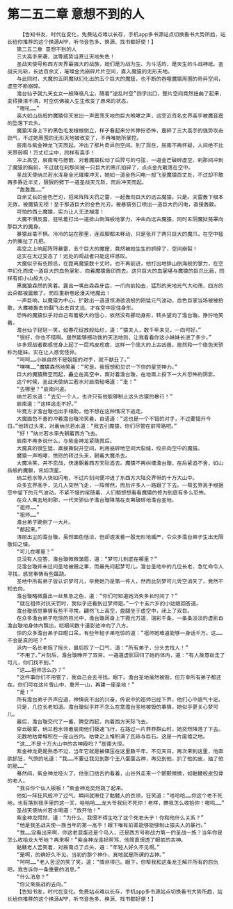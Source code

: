 # 第二五二章 意想不到的人
        【告知书友，时代在变化，免费站点难以长存，手机app多书源站点切换看书大势所趋，站长给你推荐的这个换源APP，听书音色多、换源、找书都好使！】
       第二五二章 意想不到的人
       三大高手来袭，这等威势当真让天地失色！
       圣战天使号称西方天界最强大的战族，她们是为战为生、为斗活的，是天生的斗战神祗。圣战天元斩，长达百余丈，璀璨金光崩碎片片空间，直入魔猿的无形天地。
       与此同时，大魔的五阴魔狱幻化出的五个巨大的魔窟，也不断的吞噬魔猿周围的奇异空间，虚空不断崩碎。
       澹台仙子就九天玄女一般降临凡尘，随着“逆乱时空”四字出口，整片空间竟然扭曲了起来，变得摸清不清，时空仿佛被人生生改变了原来的状态。
       “嗷吼……”
       高大如山岳般的魔猿仰天发出一声震荡天地的巨大咆哮之声，远空近百名玄界高手被魔音震的坠落下云头。
       魔猿浑身上下的黑色毛发根根倒立，样子看起来分外狰狞恐怖，震碎了三大高手的强势攻击劲气，不过她周围的无形天地被改变了，不再唯她所掌控。
       辰南与紫金神龙飞天而起，冲出了那片奇异的空间。到了现在，辰南不再怀疑，人间绝不比天界弱啊！万丈红尘中，同样有高手！
       冲上高空，辰南弯弓搭箭，对着魔猿松动了后羿弓的弓弦，一道金芒破碎虚空，刹那间冲到了魔猿的胸前，不过就在刹那间被一只巨大的黑爪拍碎了，点点金光散落在空中。
       圣战天使纳兰若水浑身金光璀璨冲天，她如一道金色闪电一般飞至魔猿百丈处，不过却不敢再多靠近半丈，狠狠的劈下一道圣战天元斩，而后冲天而起。
       “轰轰轰……”
       百余丈长的金色芒刃，招来阵阵天罚之雷，一起轰向巨大的远古魔猿。只是。天雷轰下根本无效，被魔猿无视！至于那道巨大的金色光刃，被暴猿张口喷出一道巨大的闪电，直接轰散。
       可怕的西土魔猿，实力让人无法揣度！
       大魔不惧反喜，狂吼着打出一道排山倒海般地掌力，冲击向远古魔猿，同时五阴魔狱笼罩向那巨大的魔身。
       暴猿丝毫不惧。冷冷的站在那里，连双脚都未移动，只是张开了两只巨大的魔爪，在空中猛力的撕扯了几把。
       高空之上响起阵阵暴雷，五个巨大的魔窟，竟然被她生生的抓碎了，空间崩裂！
       这实在太过变态了！远处的观战者只能这样感叹。
       大魔似乎有些顾忌，在距离魔猿数十丈时。也不再前进，他打出地排山倒海般的掌力，在空中幻化而成一道巨大的血色掌影，向着魔猿轰印而去。这只巨大的血掌堪与魔猿的巨爪比肩，同样有如小山般大小。
       黑魔猿森然的笑着。露出一嘴白森森牙齿，一爪向前拍去，猛烈的天地元气大动荡，四方的云朵都被震散了。而后重新卷起漫天地魔云！
       一声巨响，以魔猿为中心，扩散出一道道惊涛骇浪般的刚猛元气波动，血色巨掌当场被被拍散，大魔被轰击的翻飞出去百丈远，才在空中定住身形。
       恐怖的魔猿似乎对自己有着极大的信心，依然没有挪动身形，转头望向了澹台璇。狰狞地笑着。
       澹台仙子轻轻一笑，如春花绽放般灿烂，道：“猿夫人，数千年未见，一向可好。”
       “很好，你也不错啊。居然能够撼动我的天法地则，让我看看你这小妹妹长进了多少。”
       许多观战者都感觉身上起了一层鸡皮疙瘩，这样一个庞大的上古凶兽。居然和一个绝色天骄称为姐妹。实在让人感觉怪异。
       “呵呵……小妹自然不是姐姐的对手，就不献丑了。”
       “嘿嘿……”魔猿森然地笑着：“可是。我很想和见识一下你的星空神力。”
       巨大的魔猿腾空而起，矗立在高空中，面对着澹台璇，在地面上投下一大片恐怖的阴影。
       这个时候，圣战天使纳兰若水对辰南轻喝道：“走！”
       “去哪里？”辰南问道。
       纳兰若水道：“去见一个人，也许只有他能够制止这头古猿的暴行！”
       辰南道：“这样逃走不好。”
       毕竟方才澹台璇也出手相助，他不想在这种情况下逃走。
       大魔面色不善的冲着澹台璇冷笑着，自语道：“这也是一个不错的对手，不过要错开今日。”他转过头来，对着纳兰若水道：“我去引魔猿，你们尽管在前带路吧。”
       “好！”纳兰若水率先朝着西方飞去。
       辰南不再多说什么，与紫金神龙紧随其后。
       大魔真的很生猛，直接撕裂开空间，利用崩碎地空间大裂缝，绞杀向空中的魔猿。
       魔猿一声咆哮，愤怒的转过头来，朝着大魔杀去。
       大魔冷笑，并不恋战，快速朝着西方天际追去。魔猿不再纠缠澹台璇，在后紧追不舍，如山岳般的魔躯，讯如流星。
       纳兰若水等人快如闪电，不过片刻间便冲进了东西方大陆交界带的十万大山中。
       众多玄界高手，见几人突然飞走，一阵愕然，而后许多人一路跟了下去。一帮玄界高手根据空中留下的元气波动，不紧不慢的尾随着，人们都想想看看魔猿的修为到底有多么恐怖。
       在众人离去地刹那，一代天骄仙子澹台璇降落在支离破碎地澹台圣地。
       “祖师……”
       “祖师……”
       澹台弟子跪倒了一大片。
       “都起来。”
       清丽出尘的澹台璇，虽然面色恬淡，但却透发着一股无形地威严，令众多澹台弟子生出无限敬仰之情。
       “可儿在哪里？”
       见没有人应答，澹台璇微微皱眉，道：“梦可儿到底在哪里？”
       见澹台璇并未过问圣地被毁之事，而最先问起梦可儿。澹台圣地中的几位长老，急忙命令人寻找，感觉事情有些蹊跷。
       圣地中所有弟子皆认识梦可儿，毕竟她乃是第一传人，然而此刻梦可儿凭空消失了，竟然不知去向。
       澹台璇略微露出一丝焦急之色，道：“你们可知道她消失多长时间了？”
       “就在祖师对抗天罚时，我似乎还看到过梦师姐。”一个十五六岁的小姑娘回答道。
       澹台璇感觉事情有些不寻常。翩然飞上高空，盘腿坐于虚空中，闭上了双目。
       在众多澹台弟子吃惊的目光中，澹台璇周身上下霞光万道，瑞彩千条，一条条淡淡的虚影自澹台璇地身体内飘出，眨眼间数十道影迹冲向了八方。
       惊的众多澹台弟子目瞪口呆，有些年轻子弟吃惊的道：“祖师她难道能够一身话千万。这……不会是真的吧？”
       派内一名长老摇了摇头，最后叹了一口气，道：“所有弟子，分头去找人！”
       “不用了。”片刻后，澹台璇睁开了双目。一道道虚影回归了她的体内，道：“有人故意劫走了可儿，你们找不到。”
       “这……祖师怎么办？”
       “这件事你们不用管了，我自己会去寻找。眼下。澹台圣地虽然被毁，但万幸所有弟子都还在。你们可在这片雪山中，重开一山，再建一座圣地！”
       “是！”
       所有澹台弟子齐声应道，神情说不出的兴奋，传说中的祖师已经下界，他们心中底气十足。
       只是，几位长老知道。澹台璇似乎并不怎么在意澹台圣地被毁的事情，她似乎更关心梦可儿。
       最后，澹台璇交代了一番，腾空而起，向着西方天际飞去。
       穿云破雾，纳兰若水领着辰南他们极速飞行，在路过一片莽莽群山时，她突然降落了下去。
       无数地枯骨堆积在一座山谷内。枯骨之上堆积满了瓦砾与巨石。这是一片废墟之地。
       “这……不是十万大山中的古神殿吗？”辰南大惊。
       紫金神龙更是熟悉不过，当年它就是被镇压在这里数千年。不见天日。再次来到这里，他直欲抓狂，气愤的吼道：“我……不要让我见到那个王八蛋蛋古神，再见到他，扒了他的皮，抽了他的筋……”
       蓦然间，紫金神龙哑火了，他张口结舌的看着，山谷外走来一个颤颤微微，如骷髅般皮包骨的老人。
       “我日你个仙人板板！”紫金神龙突然跳了起来。
       他如一阵狂风般冲了过气，瞬间就揪住了骷髅人的衣领，狂笑道：“哇哈哈……你这个老不死地，也有落到我手里的这一天，哈哈哈……龙大爷我玩不死你！老样，瞧我怎么收拾你！嗷呜……”
       圣战天使纳兰若水喝道：“放开他！”
       紫金神龙愕然，道：“为什么，我恨不得生吃了这个死老头子！你和他什么关系？”
       “他是我圣战天使一族当年的第一高手！眼下唯有前辈能够能够制止猿夫人的暴行。”
       “我……没看出来啊，你这老混蛋还是个鸟人，还是西方号称战力第一的圣战一族？当年你是怎么收拾龙大爷地？再来啊！”紫金神龙连损带骂，他简直恨透了眼前的古神。
       骷髅老人苦笑着，对辰南点了点头，道：“年轻人好久不见啊。”
       “是啊，的确好久不见。当初的那个神仆，真地就是所谓的古神。”
       “呵呵……”老人苦涩的笑了笑，道：“情非得已。眼下，你帮我和这条龙王解开所有的怨仇吧。我告诉你一条重要的消息。”
       “什么消息？”
       “你父亲辰战的去向。”
       【告知书友，时代在变化，免费站点难以长存，手机app多书源站点切换看书大势所趋，站长给你推荐的这个换源APP，听书音色多、换源、找书都好使！】